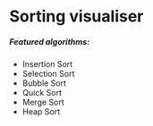 # Sorting visualiser

##### Featured algorithms:
* Insertion Sort
* Selection Sort
* Bubble Sort
* Quick Sort
* Merge Sort
* Heap Sort
